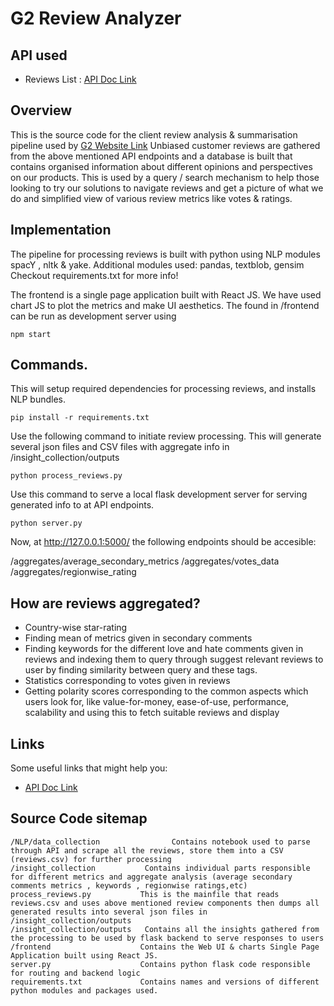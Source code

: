 # G2 Review Analyzer

## API used

* Reviews List : [API Doc Link](https://data.g2.com/api/docs#reviews-list)

## Overview

This is the source code for the client review analysis & summarisation pipeline used by [G2 Website Link](https://g2.com)
Unbiased customer reviews are gathered from the above mentioned API endpoints and a database is built that contains organised information about different opinions and perspectives on our products. This is used by a query / search mechanism to help those looking to try our solutions to navigate reviews and get a picture of what we do and simplified view of various review metrics like votes & ratings.

## Implementation
The pipeline for processing reviews is built with python using NLP modules spacY , nltk & yake.
Additional modules used: pandas, textblob, gensim
Checkout requirements.txt for more info!

The frontend is a single page application built with React JS.
We have used chart JS to plot the metrics and make UI aesthetics.
The found in /frontend can be run as development server using 
```
npm start
```

## Commands.
This will setup required dependencies for processing reviews, and installs NLP bundles.
```
pip install -r requirements.txt
```
Use the following command to initiate review processing. This will generate several json files and CSV files with aggregate info in /insight_collection/outputs 
```
python process_reviews.py
```

Use this command to serve a local flask development server for serving generated info to at API endpoints.
```
python server.py
```

Now, at http://127.0.0.1:5000/ the following endpoints should be accesible:

/aggregates/average_secondary_metrics
/aggregates/votes_data
/aggregates/regionwise_rating

## How are reviews aggregated?

* Country-wise star-rating
* Finding mean of metrics given in secondary comments
* Finding keywords for the different love and hate comments given in reviews and indexing them to query through suggest relevant reviews to user by finding similarity between query and these tags.
* Statistics corresponding to votes given in reviews
* Getting polarity scores corresponding to the common aspects which users look for, like value-for-money, ease-of-use, performance, scalability and using this to fetch suitable reviews and display


## Links

Some useful links that might help you:

- [API Doc Link](https://data.g2.com/api/docs#reviews-list)


## Source Code sitemap
```
/NLP/data_collection                Contains notebook used to parse through API and scrape all the reviews, store them into a CSV (reviews.csv) for further processing
/insight_collection           Contains individual parts responsible for different metrics and aggregate analysis (average secondary comments metrics , keywords , regionwise ratings,etc)
process_reviews.py           This is the mainfile that reads reviews.csv and uses above mentioned review components then dumps all generated results into several json files in /insight_collection/outputs
/insight_collection/outputs   Contains all the insights gathered from the processing to be used by flask backend to serve responses to users
/frontend                    Contains the Web UI & charts Single Page Application built using React JS.
server.py                    Contains python flask code responsible for routing and backend logic 
requirements.txt             Contains names and versions of different python modules and packages used.  
```

